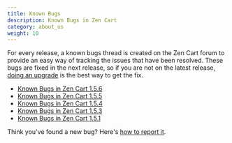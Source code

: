 ```yaml
---
title: Known Bugs 
description: Known Bugs in Zen Cart 
category: about_us
weight: 10
---
```

<!-- RELEASETIME - update -->

For every release, a known bugs thread is created on the Zen Cart forum
to provide an easy way of tracking the issues that have been resolved.
These bugs are fixed in the next release, so if you are not on the latest
release, [doing an upgrade](/user/upgrading/) is the best way to get the fix. 

*   [Known Bugs in Zen Cart 1.5.6](https://www.zen-cart.com/showthread.php?224706-Known-bugs-and-fixes-for-v1-5-6)
*   [Known Bugs in Zen Cart 1.5.5](https://www.zen-cart.com/showthread.php?219760-Known-Bugs-(and-fixes)-with-v1-5-5)
*   [Known Bugs in Zen Cart 1.5.4](https://www.zen-cart.com/showthread.php?215694-Known-Bugs-(and-fixes)-with-v1-5-4)
*   [Known Bugs in Zen Cart 1.5.3](https://www.zen-cart.com/showthread.php?213868-Known-Bugs-(and-fixes)-with-v1-5-3)
*   [Known Bugs in Zen Cart 1.5.1](https://www.zen-cart.com/showthread.php?200688-Known-Bugs-%28and-fixes%29-with-v1-5-1)

Think you've found a new bug?  Here's [how to report it](/user/about_us/bug_reporting/).
